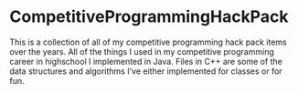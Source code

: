 # CompetitiveProgrammingHackPack
This is a collection of all of my competitive programming hack pack items over the years. All of the things I used in my competitive programming career in highschool I implemented in Java. Files in C++ are some of the data structures and algorithms I've either implemented for classes or for fun.
